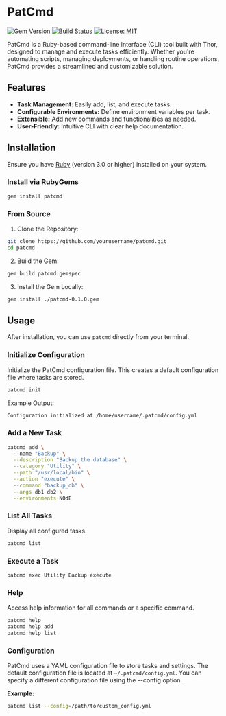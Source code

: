 # PatCmd

[![Gem Version](https://badge.fury.io/rb/patcmd.svg)](https://badge.fury.io/rb/patcmd)
[![Build Status](https://github.com/patrick204nqh/patcmd/actions/workflows/ruby.yml/badge.svg)](https://github.com/patrick204nqh/patcmd/actions)
[![License: MIT](https://img.shields.io/badge/License-MIT-yellow.svg)](LICENSE)

PatCmd is a Ruby-based command-line interface (CLI) tool built with Thor, designed to manage and execute tasks efficiently. Whether you're automating scripts, managing deployments, or handling routine operations, PatCmd provides a streamlined and customizable solution.

## Features

- **Task Management:** Easily add, list, and execute tasks.
- **Configurable Environments:** Define environment variables per task.
- **Extensible:** Add new commands and functionalities as needed.
- **User-Friendly:** Intuitive CLI with clear help documentation.

## Installation

Ensure you have [Ruby](https://www.ruby-lang.org/en/downloads/) (version 3.0 or higher) installed on your system.

### Install via RubyGems

```bash
gem install patcmd
```

### From Source

1. Clone the Repository:

```bash
git clone https://github.com/yourusername/patcmd.git
cd patcmd
```

2. Build the Gem:

```bash
gem build patcmd.gemspec
```

3. Install the Gem Locally:

```bash
gem install ./patcmd-0.1.0.gem
```

## Usage

After installation, you can use `patcmd` directly from your terminal.

### Initialize Configuration

Initialize the PatCmd configuration file. This creates a default configuration file where tasks are stored.

```bash
patcmd init
```

Example Output:

```bash
Configuration initialized at /home/username/.patcmd/config.yml
```

### Add a New Task

```bash
patcmd add \                   
  --name "Backup" \
  --description "Backup the database" \
  --category "Utility" \
  --path "/usr/local/bin" \
  --action "execute" \
  --command "backup_db" \
  --args db1 db2 \
  --environments NOdE
```

### List All Tasks

Display all configured tasks.

```bash
patcmd list
```

### Execute a Task

```bash
patcmd exec Utility Backup execute
```

### Help

Access help information for all commands or a specific command.

```bash
patcmd help
patcmd help add
patcmd help list
```

### Configuration

PatCmd uses a YAML configuration file to store tasks and settings. The default configuration file is located at `~/.patcmd/config.yml`. You can specify a different configuration file using the --config option.

**Example:**

```bash
patcmd list --config=/path/to/custom_config.yml
```